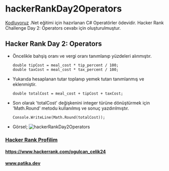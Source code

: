 # hackerRankDay2Operators
[Kodluyoruz](https://app.patika.dev/) .Net eğitimi için hazırlanan C# Operatörler ödevidir. Hacker Rank Challenge Day 2: Operators cevabı için oluşturulmuştur.
## Hacker Rank Day 2: Operators
- Öncelikle bahşiş oranı ve vergi oranı tanımlanıp yüzdeleri alınmıştır.
  ```
  double tipCost = meal_cost * tip_percent / 100;
  double taxCost = meal_cost * tax_percent / 100;
- Yukarıda hesaplanan tutar toplanıp yemek tutarı tanımlanmış ve eklenmiştir.

      double totalCost = meal_cost + tipCost + taxCost; 

- Son olarak 'totalCost' değişkenini integer türüne dönüştürmek için 'Math.Round' metodu kullanılmış ve sonuç yazdırılmıştır.

      Console.WriteLine(Math.Round(totalCost)); 
- Görsel;
  ![hackerRankDay2Operators](https://file%2B.vscode-resource.vscode-cdn.net/c%3A/Users/yigit/Desktop/hackerRankDay2Operators/hackerRankDay2Operators.png?version%3D1654651515965)

### [Hacker Rank Profilim](https://www.hackerrank.com/ogulcan_celik24) 
#### https://www.hackerrank.com/ogulcan_celik24
#### www.patika.dev

